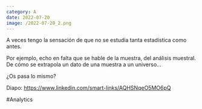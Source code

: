 ```yaml
--- 
category: A 
date: 2022-07-20 
image: /2022-07-20_2.png 
--- 
```


A veces tengo  la sensación de que no se estudia tanta estadística como antes.

Por ejemplo, echo en falta que se hable de la muestra, del análisis muestral. De cómo se extrapola un dato de una muestra a un universo...  

¿Os pasa lo mismo?

Diapo: https://www.linkedin.com/smart-links/AQHSNqeO5MO6pQ

#Analytics